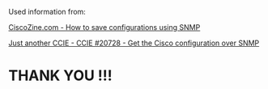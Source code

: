 
Used information from:

[CiscoZine.com - How to save configurations using SNMP](http://www.ciscozine.com/how-to-save-configurations-using-snmp/)

[Just another CCIE - CCIE #20728 - Get the Cisco configuration over SNMP](https://ccie20728.wordpress.com/2008/05/20/get-the-cisco-configuration-over-snmp/)

# THANK YOU !!!
